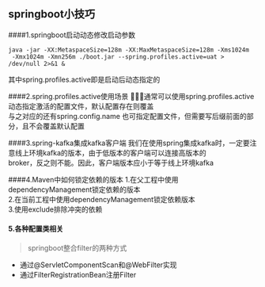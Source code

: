 ## springboot小技巧
####1.springboot启动动态修改启动参数
````shell script
java -jar -XX:MetaspaceSize=128m -XX:MaxMetaspaceSize=128m -Xms1024m
 -Xmx1024m -Xmn256m ./boot.jar --spring.profiles.active=uat > /dev/null 2>&1 &
````
其中spring.profiles.active即是启动后动态指定的

####2.spring.profiles.active使用场景
￿￿￿通常可以使用spring.profiles.active动态指定激活的配置文件，默认配置存在则覆盖  
与之对应的还有spring.config.name 也可指定配置文件，但需要写后缀前面的部分，且不会覆盖默认配置

####3.spring-kafka集成kafka客户端
我们在使用spring集成kafka时，一定要注意线上环境kafka的版本，由于低版本的客户端可以连接高版本的  
broker，反之则不能。因此，客户端版本应小于等于线上环境kafka

####4.Maven中如何锁定依赖的版本
1.在父工程中使用dependencyManagement锁定依赖的版本  
2.在当前工程中使用dependencyManagement锁定依赖版本  
3.使用exclude排除冲突的依赖  

#### 5.各种配置类相关
> springboot整合filter的两种方式

+ 通过@ServletComponentScan和@WebFilter实现
+ 通过FilterRegistrationBean注册Filter